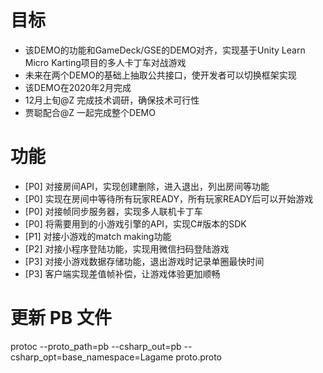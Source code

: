 # 目标
- 该DEMO的功能和GameDeck/GSE的DEMO对齐，实现基于Unity Learn Micro Karting项目的多人卡丁车对战游戏
- 未来在两个DEMO的基础上抽取公共接口，使开发者可以切换框架实现
- 该DEMO在2020年2月完成
- 12月上旬@Z 完成技术调研，确保技术可行性
- 贾聪配合@Z 一起完成整个DEMO

# 功能
- [P0] 对接房间API，实现创建删除，进入退出，列出房间等功能
- [P0] 实现在房间中等待所有玩家READY，所有玩家READY后可以开始游戏
- [P0] 对接帧同步服务器，实现多人联机卡丁车
- [P0] 将需要用到的小游戏引擎的API，实现C#版本的SDK
- [P1] 对接小游戏的match making功能
- [P2] 对接小程序登陆功能，实现用微信扫码登陆游戏
- [P3] 对接小游戏数据存储功能，退出游戏时记录单圈最快时间
- [P3] 客户端实现差值帧补偿，让游戏体验更加顺畅

# 更新 PB 文件
protoc --proto_path=pb --csharp_out=pb --csharp_opt=base_namespace=Lagame proto.proto